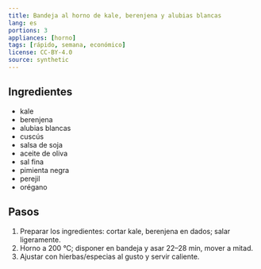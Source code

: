 ```yaml
---
title: Bandeja al horno de kale, berenjena y alubias blancas
lang: es
portions: 3
appliances: [horno]
tags: [rápido, semana, económico]
license: CC-BY-4.0
source: synthetic
---
```

## Ingredientes
- kale
- berenjena
- alubias blancas
- cuscús
- salsa de soja
- aceite de oliva
- sal fina
- pimienta negra
- perejil
- orégano

## Pasos
1. Preparar los ingredientes: cortar kale, berenjena en dados; salar ligeramente.
2. Horno a 200 °C; disponer en bandeja y asar 22–28 min, mover a mitad.
3. Ajustar con hierbas/especias al gusto y servir caliente.
